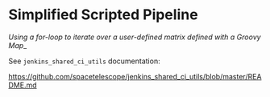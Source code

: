 # Simplified Scripted Pipeline
_Using a for-loop to iterate over a user-defined matrix defined with a Groovy Map__

See `jenkins_shared_ci_utils` documentation:

https://github.com/spacetelescope/jenkins_shared_ci_utils/blob/master/README.md
